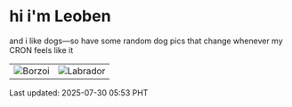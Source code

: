# hi i'm Leoben

and i like dogs—so have some random dog pics that change whenever my CRON feels like it

|  |  |
|--------|----------|
| ![Borzoi](https://random-dog-vercel.vercel.app/api/random-borzoi?v=1753825994) | ![Labrador](https://random-dog-vercel.vercel.app/api/random-labrador?v=1753825994) |

Last updated: 2025-07-30 05:53 PHT
